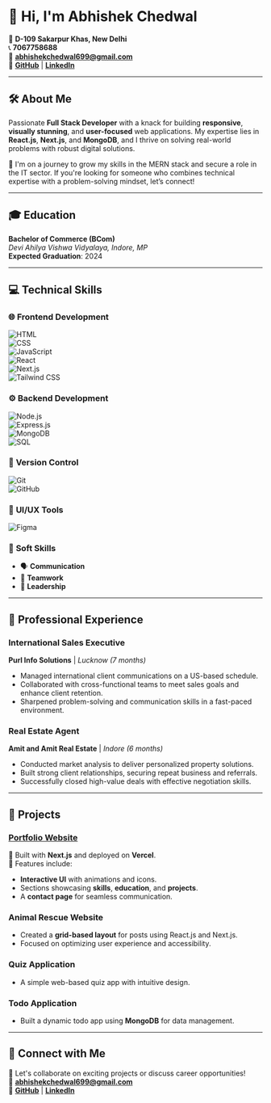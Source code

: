 # 👋 Hi, I'm Abhishek Chedwal  

📍 **D-109 Sakarpur Khas, New Delhi**  
📞 **7067758688**  
📧 **abhishekchedwal699@gmail.com**  
🔗 [**GitHub**](https://github.com/abhiydev) | [**LinkedIn**](https://www.linkedin.com/in/abhishek-chedwal-579b5128b)  

---

## 🛠️ **About Me**  
Passionate **Full Stack Developer** with a knack for building **responsive**, **visually stunning**, and **user-focused** web applications. My expertise lies in **React.js**, **Next.js**, and **MongoDB**, and I thrive on solving real-world problems with robust digital solutions.  

🌟 I'm on a journey to grow my skills in the MERN stack and secure a role in the IT sector. If you're looking for someone who combines technical expertise with a problem-solving mindset, let’s connect!  

---

## 🎓 **Education**  
**Bachelor of Commerce (BCom)**  
_Devi Ahilya Vishwa Vidyalaya, Indore, MP_  
**Expected Graduation**: 2024  

---

## 💻 **Technical Skills**  
### 🌐 **Frontend Development**  
![HTML](https://img.shields.io/badge/HTML-E34F26?style=for-the-badge&logo=html5&logoColor=white)  
![CSS](https://img.shields.io/badge/CSS-1572B6?style=for-the-badge&logo=css3&logoColor=white)  
![JavaScript](https://img.shields.io/badge/JavaScript-F7DF1E?style=for-the-badge&logo=javascript&logoColor=black)  
![React](https://img.shields.io/badge/React-61DAFB?style=for-the-badge&logo=react&logoColor=black)  
![Next.js](https://img.shields.io/badge/Next.js-000000?style=for-the-badge&logo=nextdotjs&logoColor=white)  
![Tailwind CSS](https://img.shields.io/badge/TailwindCSS-06B6D4?style=for-the-badge&logo=tailwindcss&logoColor=white)  

### ⚙️ **Backend Development**  
![Node.js](https://img.shields.io/badge/Node.js-339933?style=for-the-badge&logo=nodedotjs&logoColor=white)  
![Express.js](https://img.shields.io/badge/Express.js-000000?style=for-the-badge&logo=express&logoColor=white)  
![MongoDB](https://img.shields.io/badge/MongoDB-47A248?style=for-the-badge&logo=mongodb&logoColor=white)  
![SQL](https://img.shields.io/badge/SQL-336791?style=for-the-badge&logo=postgresql&logoColor=white)  

### 📂 **Version Control**  
![Git](https://img.shields.io/badge/Git-F05032?style=for-the-badge&logo=git&logoColor=white)  
![GitHub](https://img.shields.io/badge/GitHub-181717?style=for-the-badge&logo=github&logoColor=white)  

### 🎨 **UI/UX Tools**  
![Figma](https://img.shields.io/badge/Figma-F24E1E?style=for-the-badge&logo=figma&logoColor=white)  

### 🤝 **Soft Skills**  
- 🗣️ **Communication**  
- 👥 **Teamwork**  
- 🎯 **Leadership**  

---

## 💼 **Professional Experience**  
### **International Sales Executive**  
**Purl Info Solutions** | _Lucknow (7 months)_  
- Managed international client communications on a US-based schedule.  
- Collaborated with cross-functional teams to meet sales goals and enhance client retention.  
- Sharpened problem-solving and communication skills in a fast-paced environment.  

### **Real Estate Agent**  
**Amit and Amit Real Estate** | _Indore (6 months)_  
- Conducted market analysis to deliver personalized property solutions.  
- Built strong client relationships, securing repeat business and referrals.  
- Successfully closed high-value deals with effective negotiation skills.  

---

## 📂 **Projects**  
### [**Portfolio Website**](https://abhishek-chedwal-eta-ten.vercel.app/)  
🚀 Built with **Next.js** and deployed on **Vercel**.  
🎨 Features include:  
- **Interactive UI** with animations and icons.  
- Sections showcasing **skills**, **education**, and **projects**.  
- A **contact page** for seamless communication.  

### **Animal Rescue Website**  
- Created a **grid-based layout** for posts using React.js and Next.js.  
- Focused on optimizing user experience and accessibility.  

### **Quiz Application**  
- A simple web-based quiz app with intuitive design.  

### **Todo Application**  
- Built a dynamic todo app using **MongoDB** for data management.  

---

## 🌟 **Connect with Me**  
💼 Let's collaborate on exciting projects or discuss career opportunities!  
📧 **abhishekchedwal699@gmail.com**  
🔗 [**GitHub**](https://github.com/abhiydev) | [**LinkedIn**](https://www.linkedin.com/in/abhishek-chedwal-579b5128b)  
